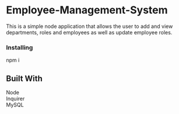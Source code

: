 # Employee-Management-System  

This is a simple node application  that allows the user to add and view departments, roles and employees as well as update employee roles.  

### Installing  


npm i 


## Built With


Node  
Inquirer  
MySQL  

